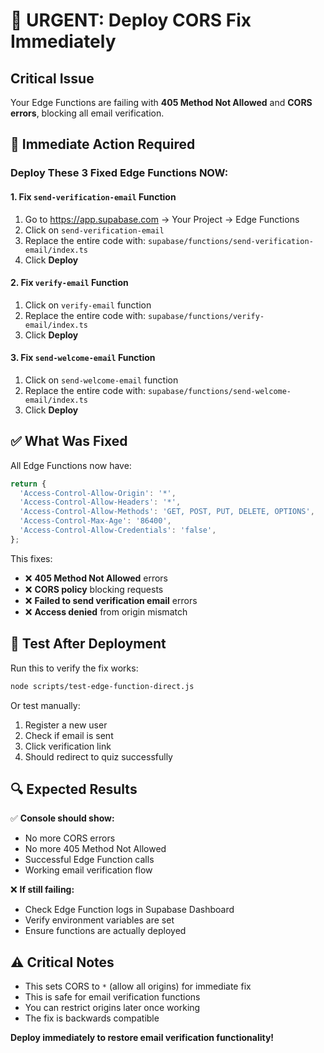 # 🚨 URGENT: Deploy CORS Fix Immediately

## Critical Issue
Your Edge Functions are failing with **405 Method Not Allowed** and **CORS errors**, blocking all email verification.

## 🚀 Immediate Action Required

### Deploy These 3 Fixed Edge Functions NOW:

#### 1. Fix `send-verification-email` Function
1. Go to https://app.supabase.com → Your Project → Edge Functions
2. Click on `send-verification-email`
3. Replace the entire code with: `supabase/functions/send-verification-email/index.ts`
4. Click **Deploy**

#### 2. Fix `verify-email` Function  
1. Click on `verify-email` function
2. Replace the entire code with: `supabase/functions/verify-email/index.ts`
3. Click **Deploy**

#### 3. Fix `send-welcome-email` Function
1. Click on `send-welcome-email` function
2. Replace the entire code with: `supabase/functions/send-welcome-email/index.ts`
3. Click **Deploy**

## ✅ What Was Fixed

All Edge Functions now have:
```typescript
return {
  'Access-Control-Allow-Origin': '*',
  'Access-Control-Allow-Headers': '*', 
  'Access-Control-Allow-Methods': 'GET, POST, PUT, DELETE, OPTIONS',
  'Access-Control-Max-Age': '86400',
  'Access-Control-Allow-Credentials': 'false',
};
```

This fixes:
- ❌ **405 Method Not Allowed** errors
- ❌ **CORS policy** blocking requests
- ❌ **Failed to send verification email** errors
- ❌ **Access denied** from origin mismatch

## 🧪 Test After Deployment

Run this to verify the fix works:
```bash
node scripts/test-edge-function-direct.js
```

Or test manually:
1. Register a new user
2. Check if email is sent
3. Click verification link
4. Should redirect to quiz successfully

## 🔍 Expected Results

✅ **Console should show:**
- No more CORS errors
- No more 405 Method Not Allowed
- Successful Edge Function calls
- Working email verification flow

❌ **If still failing:**
- Check Edge Function logs in Supabase Dashboard
- Verify environment variables are set
- Ensure functions are actually deployed

## ⚠️ Critical Notes

- This sets CORS to `*` (allow all origins) for immediate fix
- This is safe for email verification functions
- You can restrict origins later once working
- The fix is backwards compatible

**Deploy immediately to restore email verification functionality!**